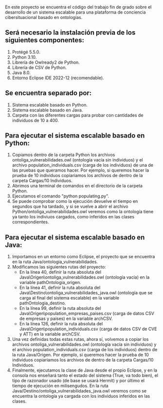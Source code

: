 En este proyecto se encuentra el código del trabajo fin de grado sobre el desarrollo de un sistema escalable para una plataforma de conciencia cibersituacional basado en ontologías.

## Será necesario la instalación previa de los siguientes componentes:
1. Protégé 5.5.0.
2. Python 3.10.
3. Librería de Owlready2 de Python.
4. Librería de CSV de Python.
5. Java 8.0.
6. Entorno Eclipse IDE 2022-12 (recomendable).


## Se encuentra separado por:

1. Sistema escalable basado en Python.
2. Sistema escalable basado en Java.
3. Carpeta con las diferentes cargas para probar con cantidades de individuos de 10 a 400.

## Para ejecutar el sistema escalable basado en Python:

1. Copiamos dentro de la carpeta Python los archivos ontoliga_vulnerabilidades.owl (ontología vacía sin individuos) y el archivo population_individuals.csv (carga de los individuos) de una de las pruebas que queramos hacer. Por ejemplo, si queremos hacer la prueba de 10 individuos copiariamos los archivos de dentro de la carpeta Cargas/10 Individuos.
2. Abrimos una terminal de comandos en el directorio de la carpeta Python.
3. Ejecutamos el comando "python populating.py".
4. Se puede comprobar como la ejecución devuelve el tiempo en segundos que ha tardado, y si se vuelve a abrir el archivo Python/ontoliga_vulnerabilidades.owl veremos como la ontología tiene ya tanto los indiviuos cargados, como inferidos en las clases correspondientes.

## Para ejecutar el sistema escalable basado en Java:

1. Importamos en un entorno como Eclipse, el proyecto que se encuentra en la ruta Java/ontologia_vulnerabilidades.
2. Modificamos las siguientes rutas del proyecto:
	* En la línea 40, definir la ruta absoluta del Java\Origen\ontoliga_vulnerabilidades.owl (ontología vacía) en la variable pathOntologia_origen.
	* En la línea 41, definir la ruta absoluta del Java\Destino\ontoliga_vulnerabilidades_java.owl (ontología que se carga al final del sistema escalable) en la variable pathOntologia_destino.
	* En la línea 99, definir la ruta absoluta del Java\Origen\population_empresas_paises.csv (carga de datos CSV de empresas y paises) en la variable archCSV.
	* En la línea 126, definir la ruta absoluta del Java\Origen\population_individuals.csv (carga de datos CSV de CVE y ATT) en la variable archCSV.
3. Una vez definidas todas estas rutas, ahora sí, volvemos a copiar los archivos  ontoliga_vulnerabilidades.owl (ontología vacía sin individuos) y  el archivo population_individuals.csv (carga de los individuos) dentro de la ruta Java/Origen. Por ejemplo, si queremos hacer la prueba de 10 individuos copiariamos  los archivos de dentro de la carpeta Cargas/10 Individuos.
4. Finalmente, ejecutamos la clase de Java desde el propio Eclipse, y en la consola nos enseñará tanto el estado del sistema (True, va todo bien), el tipo de razonador usado (de base se usará Hermit) y por último el tiempo de ejecución en milisengudos. En la ruta Java/Destino/ontoliga_vulnerabilidades_java.owl veremos como se encuentra la ontología ya cargada con los individuos inferidos en las clases.
